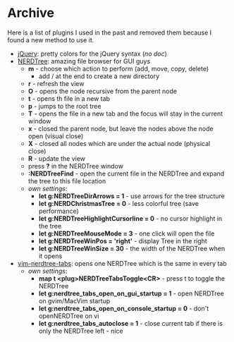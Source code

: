 # Archive #

Here is a list of plugins I used in the past and removed them because I found a new method to use
it.

- [jQuery](https://github.com/vim-scripts/jQuery "jQuery"): pretty colors for the
  jQuery syntax (*no doc*)
- [NERDTree](https://github.com/scrooloose/nerdtree "NERDTree"): amazing file browser for GUI guys
  - **m** - choose which action to perform (add, move, copy, delete)
      - add / at the end to create a new directory
  - **r** - refresh the view
  - **O** - opens the node recursive from the parent node
  - **t** - opens th file in a new tab
  - **p** - jumps to the root tree
  - **T** - opens the file in a new tab and the focus will stay in the current window
  - **x** - closed the parent node, but leave the nodes above the node open (visual close)
  - **X** - closed all nodes which are under the actual node (physical close)
  - **R** - update the view
  - press **?** in the NERDTree window
  - **:NERDTreeFind** - open the current file in the NERDTree and expand the tree to this file
    location
  - *own settings*:
      - **let g:NERDTreeDirArrows = 1** - use arrows for the tree structure
      - **let g:NERDChristmasTree = 0** - less colorful tree (save performance)
      - **let g:NERDTreeHighlightCursorline = 0** - no cursor highlight in the tree
      - **let g:NERDTreeMouseMode = 3** - one click will open the file
      - **let g:NERDTreeWinPos = 'right'** - display Tree in the right
      - **let g:NERDTreeWinSize = 30** - the width of the NERDTree when it opens
- [vim-nerdtree-tabs](https://github.com/jistr/vim-nerdtree-tabs "vim-nerdtree-tabs"): opens one
  NERDTree which is the same in every tab
  - *own settings*:
      - **map t \<plug\>NERDTreeTabsToggle\<CR\>**  - press t to toggle the NERDTree
      - **let g:nerdtree\_tabs\_open\_on\_gui\_startup = 1** - open NERDTree on gvim/MacVim startup
      - **let g:nerdtree\_tabs\_open\_on\_console\_startup = 0** - don't openNERDTree on vi
      - **let g:nerdtree\_tabs\_autoclose = 1** - close current tab if there is only the NERDTree left - nice
